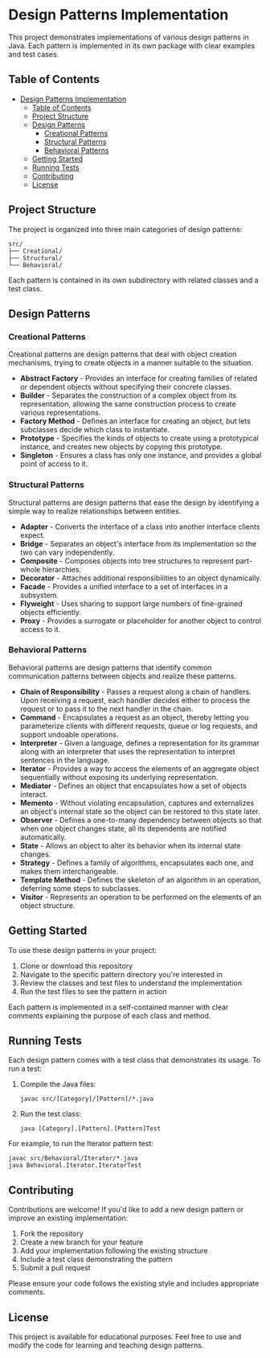 # Design Patterns Implementation

This project demonstrates implementations of various design patterns in Java. Each pattern is implemented in its own package with clear examples and test cases.

## Table of Contents

- [Design Patterns Implementation](#design-patterns-implementation)
  - [Table of Contents](#table-of-contents)
  - [Project Structure](#project-structure)
  - [Design Patterns](#design-patterns)
    - [Creational Patterns](#creational-patterns)
    - [Structural Patterns](#structural-patterns)
    - [Behavioral Patterns](#behavioral-patterns)
  - [Getting Started](#getting-started)
  - [Running Tests](#running-tests)
  - [Contributing](#contributing)
  - [License](#license)

## Project Structure

The project is organized into three main categories of design patterns:

```
src/
├── Creational/
├── Structural/
└── Behavioral/
```

Each pattern is contained in its own subdirectory with related classes and a test class.

## Design Patterns

### Creational Patterns

Creational patterns are design patterns that deal with object creation mechanisms, trying to create objects in a manner suitable to the situation.

- **Abstract Factory** - Provides an interface for creating families of related or dependent objects without specifying their concrete classes.
- **Builder** - Separates the construction of a complex object from its representation, allowing the same construction process to create various representations.
- **Factory Method** - Defines an interface for creating an object, but lets subclasses decide which class to instantiate.
- **Prototype** - Specifies the kinds of objects to create using a prototypical instance, and creates new objects by copying this prototype.
- **Singleton** - Ensures a class has only one instance, and provides a global point of access to it.

### Structural Patterns

Structural patterns are design patterns that ease the design by identifying a simple way to realize relationships between entities.

- **Adapter** - Converts the interface of a class into another interface clients expect.
- **Bridge** - Separates an object's interface from its implementation so the two can vary independently.
- **Composite** - Composes objects into tree structures to represent part-whole hierarchies.
- **Decorator** - Attaches additional responsibilities to an object dynamically.
- **Facade** - Provides a unified interface to a set of interfaces in a subsystem.
- **Flyweight** - Uses sharing to support large numbers of fine-grained objects efficiently.
- **Proxy** - Provides a surrogate or placeholder for another object to control access to it.

### Behavioral Patterns

Behavioral patterns are design patterns that identify common communication patterns between objects and realize these patterns.

- **Chain of Responsibility** - Passes a request along a chain of handlers. Upon receiving a request, each handler decides either to process the request or to pass it to the next handler in the chain.
- **Command** - Encapsulates a request as an object, thereby letting you parameterize clients with different requests, queue or log requests, and support undoable operations.
- **Interpreter** - Given a language, defines a representation for its grammar along with an interpreter that uses the representation to interpret sentences in the language.
- **Iterator** - Provides a way to access the elements of an aggregate object sequentially without exposing its underlying representation.
- **Mediator** - Defines an object that encapsulates how a set of objects interact.
- **Memento** - Without violating encapsulation, captures and externalizes an object's internal state so the object can be restored to this state later.
- **Observer** - Defines a one-to-many dependency between objects so that when one object changes state, all its dependents are notified automatically.
- **State** - Allows an object to alter its behavior when its internal state changes.
- **Strategy** - Defines a family of algorithms, encapsulates each one, and makes them interchangeable.
- **Template Method** - Defines the skeleton of an algorithm in an operation, deferring some steps to subclasses.
- **Visitor** - Represents an operation to be performed on the elements of an object structure.

## Getting Started

To use these design patterns in your project:

1. Clone or download this repository
2. Navigate to the specific pattern directory you're interested in
3. Review the classes and test files to understand the implementation
4. Run the test files to see the pattern in action

Each pattern is implemented in a self-contained manner with clear comments explaining the purpose of each class and method.

## Running Tests

Each design pattern comes with a test class that demonstrates its usage. To run a test:

1. Compile the Java files:
   ```
   javac src/[Category]/[Pattern]/*.java
   ```

2. Run the test class:
   ```
   java [Category].[Pattern].[Pattern]Test
   ```

For example, to run the Iterator pattern test:
```
javac src/Behavioral/Iterator/*.java
java Behavioral.Iterator.IteratorTest
```

## Contributing

Contributions are welcome! If you'd like to add a new design pattern or improve an existing implementation:

1. Fork the repository
2. Create a new branch for your feature
3. Add your implementation following the existing structure
4. Include a test class demonstrating the pattern
5. Submit a pull request

Please ensure your code follows the existing style and includes appropriate comments.

## License

This project is available for educational purposes. Feel free to use and modify the code for learning and teaching design patterns.